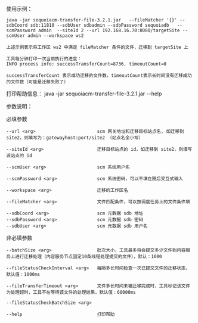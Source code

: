 使用示例：

    java -jar sequoiacm-transfer-file-3.2.1.jar   --fileMatcher '{}' --sdbCoord sdb:11810 --sdbUser sdbadmin --sdbPassword sequoiadb   --scmPassword admin  --siteId 2 --url 192.168.16.70:8080/targetSite --scmUser admin --workspace ws2 

    上述示例表示将工作区 ws2 中满足 fileMatcher 条件的文件，迁移到 targetSite 上
    
    工具每分钟打印一次当前执行的进度：
    INFO process info: successTransferCount=8736, timeoutCount=0
    
    successTransferCount 表示成功迁移的文件数，timeoutCount表示长时间没有迁移成功的文件数（可能是迁移失败了）


打印帮助信息：
java -jar sequoiacm-transfer-file-3.2.1.jar  --help

参数说明：

必填参数

    --url <arg>                       scm 网关地址和迁移目标站点名, 如迁移到 site2，则填写为：gatewayhost:port/site2 （站点名全小写）
    
    --siteId <arg>                    迁移目标站点的 id，如迁移到 site2，则填写该站点的 id
                                     
    --scmUser <arg>                   scm 系统用户名
    
    --scmPassword <arg>               scm 系统密码，可以不填在随后交互式输入
    
    --workspace <arg>                 迁移的工作区名
    
    --fileMatcher <arg>               文件匹配条件，可以按调度任务上的文件条件填
    
    --sdbCoord <arg>                  scm 元数据 sdb 地址
    --sdbPassword <arg>               scm 元数据 sdb 密码
    --sdbUser <arg>                   scm 元数据 sdb 用户名

非必填参数

    --batchSize <arg>                 批次大小，工具最多将会提交多少文件到内容服务上进行迁移处理（内容服务节点固定10条线程处理提交的文件），默认：1000
                                      
    --fileStatusCheckInterval <arg>   每隔多长时间检查一次已提交文件的迁移状态，默认值：1000ms
    
    --fileTransferTimeout <arg>       文件多长时间未被迁移完成时，工具标记该文件为处理超时，工具不在等待该文件的处理结果，默认值：60000ms
    
    --fileStatusCheckBatchSize <arg>  
    
    --help                            打印帮助